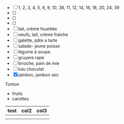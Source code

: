 - [ ] 1, 2, 3, 4, 5, 8, 9, 10, 38, 11, 12, 14, 16, 18, 20, 24, 39
- [ ]
- [ ]
- [ ]
- [ ] lait, crème fouettée
- [ ] oeufs, lait, crème fraiche
- [ ] galette, pâte a tarte
- [ ] salade- jeune poisse
- [ ] légume à soupe
- [ ] gruyere rapé
- [ ] brioche, pain de mie
- [ ] lulu chocolat
- [X] jambon, jambon sec

Tonton

- fruits
- carottes

| test | col2 | col3 |
| ---- | ---- | ---- |
|      |      |      |
|      |      |      |
